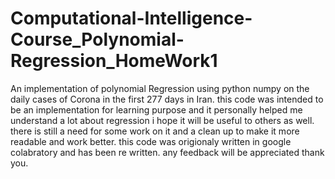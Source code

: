 # Computational-Intelligence-Course_Polynomial-Regression_HomeWork1
An implementation of polynomial Regression using python numpy on the daily cases of Corona in the first 277 days in Iran.
this code was intended to be an implementation for learning purpose and it personally helped me understand a lot about regression i hope it will be useful to others as well.
there is still a need for some work on it and a clean up to make it more readable and work better.
this code was origionaly written in google colabratory and has been re written.
any feedback will be appreciated thank you.
